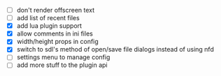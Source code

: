 - [ ] don't render offscreen text
- [ ] add list of recent files
- [x] add lua plugin support
- [x] allow comments in ini files
- [x] width/height props in config
- [x] switch to sdl's method of open/save file dialogs instead of using nfd
- [ ] settings menu to manage config
- [ ] add more stuff to the plugin api
